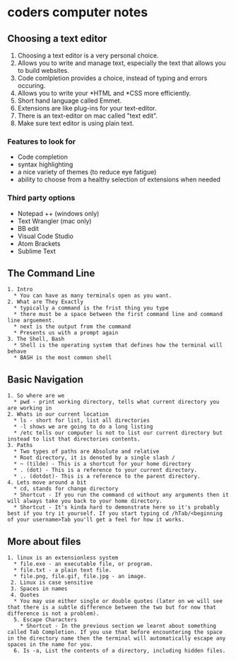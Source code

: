 # coders computer notes

## Choosing a text editor 
  1. Choosing a text editor is a very personal choice.
  1. Allows you to write and manage text, especially the text that allows you to build websites.
  1. Code comlpletion provides a choice, instead of typing and errors occuring.
  1. Allows you to write your *HTML and *CSS more efficiently. 
  1. Short hand language called Emmet.
  1. Extensions are like plug-ins for your text-editor.
  1. There is an text-editor on mac called "text edit".
  1. Make sure text editor is using plain text.
  
  
### Features to look for
  * Code completion
  * syntax highlighting 
  * a nice variety of themes (to reduce eye fatigue)
  * ability to choose from a healthy selection of extensions when needed
  
### Third party options
  * Notepad ++ (windows only)
  * Text Wrangler (mac only)
  * BB edit
  * Visual Code Studio
  * Atom Brackets
  * Sublime Text
  
## The Command Line
    1. Intro
      * You can have as many terminals open as you want.
    2. What are They Exactly
      * typically a command is the frist thing you type
      * there must be a space between the first command line and command line arguement.
      * next is the output from the command
      * Presents us with a prompt again
    3. The Shell, Bash 
      * Shell is the operating system that defines how the terminal will behave
      * BASH is the most common shell 
      
## Basic Navigation
    1. So where are we
      * pwd - print working directory, tells what current directory you are working in
    2. Whats in our current location
      * ls - short for list, list all directories
      * -l shows we are going to do a long listing
      * /etc tells our computer ls not to list our current directory but instead to list that directories contents.
    3. Paths
      * Two types of paths are Absolute and relative 
      * Root directory, it is denoted by a single slash /
      * ~ (tilde) - This is a shortcut for your home directory
      * . (dot) - This is a reference to your current directory.
      * .. (dotdot)- This is a reference to the parent directory.
    4. Lets move around a bit
      * cd, stands for change directory
      * Shortcut - If you run the command cd without any arguments then it will always take you back to your home directory.
      * Shortcut - It's kinda hard to demonstrate here so it's probably best if you try it yourself. If you start typing cd /hTab/<beginning of your username>Tab you'll get a feel for how it works.
   
## More about files
    1. linux is an extensionless system
      * file.exe - an executable file, or program.
      * file.txt - a plain text file.
      * file.png, file.gif, file.jpg - an image.
     2. Linux is case sensitive
     3. Spaces in names
     4. Quotes 
      * You may use either single or double quotes (later on we will see that there is a subtle difference between the two but for now that difference is not a problem).
      5. Escape Characters
        * Shortcut - In the previous section we learnt about something called Tab Completion. If you use that before encountering the space in the directory name then the terminal will automatically escape any spaces in the name for you.
      6. Is -a, List the contents of a directory, including hidden files.
      
    
